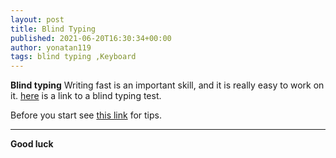```yaml
---
layout: post
title: Blind Typing
published: 2021-06-20T16:30:34+00:00
author: yonatan119
tags: blind typing ,Keyboard
---
```


**Blind typing**
Writing fast is an important skill, and it is really easy to work on it.
[here](https://sense-lang.org/typing/tutor/EN_lessons.php?lesson=16) is a link to a blind typing test.

Before you start see [this link](https://sense-lang.org/typing/tutor/keyboarding.php?cont=guidelines) for tips.
___
**Good luck**